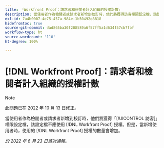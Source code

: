 ```yaml
---
title: 「Workfront Proof：請求者和檢閱者計入組織的授權計數」
description: 當使用者作為檢閱者或請求者新增到校訂時，他們將獲得訪客權限設定檔，該設定檔不應使用校訂授權。但是，當新增使用者時，使用的校訂授權的數量會增加。
exl-id: 7a4b0007-4e75-457a-984e-1b50492e8818
hidefromtoc: true
source-git-commit: dad865ba30f208589a6f57ff5a1d634f57cb7fbf
workflow-type: ht
source-wordcount: '110'
ht-degree: 100%

---
```


# [!DNL Workfront Proof]：請求者和檢閱者計入組織的授權計數

>[!NOTE]
>
>此問題已在 2022 年 10 月 13 日修正。

當使用者作為檢閱者或請求者新增到校訂時，他們將獲得「[!UICONTROL 訪客]」權限設定檔，該設定檔不應使用 [!DNL Workfront Proof] 授權。但是，當新增使用者時，使用的 [!DNL Workfront Proof] 授權的數量會增加。

_於 2022 年 6 月 23 日首次通報。_
